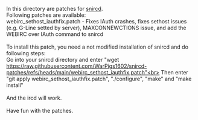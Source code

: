 In this directory are patches for [snircd](https://github.com/quakenet/snircd).<br>
Following patches are available:<br>
webirc_sethost_iauthfix.patch - Fixes IAuth crashes, fixes sethost issues (e.g. G-Line setted by server), MAXCONNEWCTIONS issue, and add the WEBIRC over IAuth command to snircd<br>
<br>
To install this patch, you need a not modified installation of snircd and do following steps:<br>
Go into your snircd directory and enter "wget https://raw.githubusercontent.com/WarPigs1602/snircd-patches/refs/heads/main/webirc_sethost_iauthfix.patch"<br>
Then enter "git apply webirc_sethost_iauthfix.patch", "./configure", "make" and "make install"<br>
<br>
And the ircd will work.<br>
<br>
Have fun with the patches.<br>

